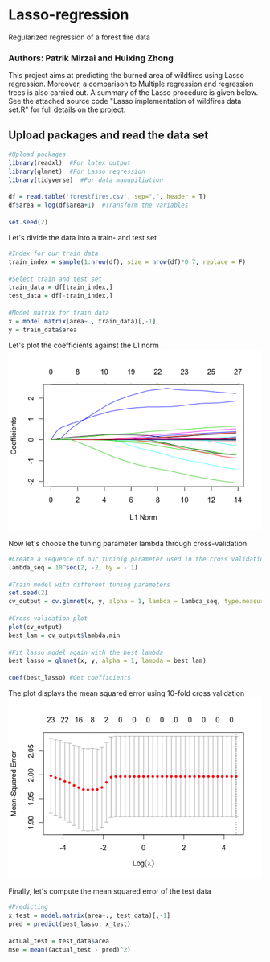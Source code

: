 # Lasso-regression
Regularized regression of a forest fire data

### Authors: Patrik Mirzai and Huixing Zhong

This project aims at predicting the burned area of wildfires using Lasso regression. Moreover, a comparison to Multiple regression and regression trees is also carried out. A summary of the Lasso procedure is given below. See the attached source code "Lasso implementation of wildfires data set.R" for full details on the project. 

## Upload packages and read the data set

```r
#Upload packages
library(readxl)  #For latex output
library(glmnet)  #For Lasso regression
library(tidyverse)  #For data manupiliation

df = read.table('forestfires.csv', sep=",", header = T)
df$area = log(df$area+1)  #Transform the variables

set.seed(2)

```

Let's divide the data into a train- and test set

```r
#Index for our train data
train_index = sample(1:nrow(df), size = nrow(df)*0.7, replace = F)

#Select train and test set
train_data = df[train_index,]
test_data = df[-train_index,]

#Model matrix for train data
x = model.matrix(area~., train_data)[,-1]
y = train_data$area
```

Let's plot the coefficients against the L1 norm
![grouped](https://github.com/mirzaipatrik/Lasso-regression/blob/master/coefficients.png)

Now let's choose the tuning parameter lambda through cross-validation

```r
#Create a sequence of our tuninig parameter used in the cross validation
lambda_seq = 10^seq(2, -2, by = -.1)

#Train model with different tuning parameters
set.seed(2)
cv_output = cv.glmnet(x, y, alpha = 1, lambda = lambda_seq, type.measure="mse")

#Cross validation plot
plot(cv_output)
best_lam = cv_output$lambda.min

#Fit lasso model again with the best lambda
best_lasso = glmnet(x, y, alpha = 1, lambda = best_lam)

coef(best_lasso) #Get coefficients
```
The plot displays the mean squared error using 10-fold cross validation
![grouped](https://github.com/mirzaipatrik/Lasso-regression/blob/master/cv_error.png)

Finally, let's compute the mean squared error of the test data
```r
#Predicting
x_test = model.matrix(area~., test_data)[,-1]
pred = predict(best_lasso, x_test)

actual_test = test_data$area
mse = mean((actual_test - pred)^2)
```
